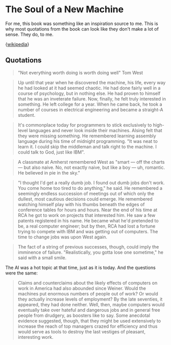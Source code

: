 # The Soul of a New Machine

For me, this book was something like an inspiration source to me. This is why most quotations from the book can look like they don't make a lot of sense. They do, to me.

{[wikipedia](https://en.wikipedia.org/wiki/The_Soul_of_a_New_Machine)}

## Quotations

> "Not everything worth doing is worth doing well" Tom West

> Up until that year when he discovered the machine, his life, every way he had looked at it had seemed chaotic. He had done fairly well in a course of psychology, but in nothing else. He had proven to himself that he was an inveterate failure. Now, finally, he felt truly interested in something. He left college for a year. When he came back, he took a number of courses in electrical engineering and became a straight-A student.

> It's commonplace today for programmers to stick exclusively to high-level languages and never look inside their machines. Alsing felt that they were missing something. He remembered learning assembly language during his time of midnight programming. "It was neat to learn it. I could skip the middleman and talk right to the machine. I could talk to God, just like IBM".

> A classmate at Amherst remembered West as "smart — off the charts — but also naive. No, not exactly naive, but like a boy — uh, romantic. He believed in pie in the sky."

> "I thought I'd get a really dumb job. I found out dumb jobs don't work. You come home too tired to do anything," he said. He remembered a seemingly endless succession of meetings out of which only the dullest, most cautious decisions could emerge. He remembered watching himself play with his thumbs beneath the edges of conference tables for hours and hours. Near the end of his time at RCA he got to work on projects that interested him. He saw a few patents registered in his name. He became what he'd pretended to be, a real computer engineer; but by then, RCA had lost a fortune trying to compete with IBM and was getting out of computers. The time to change jobs was upon West again.

> The fact of a string of previous successes, though, could imply the imminence of failure. "Realistically, you gotta lose one sometime," he said with a small smile. 

The AI was a hot topic at that time, just as it is today. And the questions were the same:

> Claims and counterclaims about the likely effects of computers on work in America had also abounded since Weiner. Would the machines put enormous numbers of people out of work? Or would they actually increase levels of employment? By the late seventies, it appeared, they had done neither. Well, then, maybe computers would eventually take over hateful and dangerous jobs and in general free people from drudgery, as boosters like to say. Some anecdotal evidence suggested, though, that they might be used extensively to increase the reach of top managers crazed for efficiency and thus would serve as tools to destroy the last vestiges of pleasant, interesting work.
